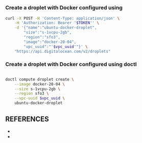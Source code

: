 #

##


### Create a droplet with Docker configured using
```bash
curl -X POST -H 'Content-Type: application/json' \
    -H 'Authorization: Bearer '$TOKEN'' \
    -d '{"name":"ubuntu-docker-droplet",
        "size":"s-1vcpu-2gb",
        "region":"sfo3",
        "image":"docker-20-04",
        "vpc_uuid":"'$vpc_uuid'"}' \
    "https://api.digitalocean.com/v2/droplets"

```

### Create a droplet with Docker configured using doctl
```bash

doctl compute droplet create \
    --image docker-20-04 \
    --size s-1vcpu-2gb \
    --region sfo3 \
    --vpc-uuid $vpc_uuid \
    ubuntu-docker-droplet
```

## REFERENCES

- [](https://marketplace.digitalocean.com/apps/docker)
- [](https://docs.docker.com/language/java/)